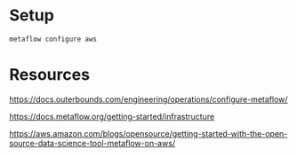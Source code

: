 
# Setup

```bash
metaflow configure aws
```

# Resources
https://docs.outerbounds.com/engineering/operations/configure-metaflow/

https://docs.metaflow.org/getting-started/infrastructure


https://aws.amazon.com/blogs/opensource/getting-started-with-the-open-source-data-science-tool-metaflow-on-aws/

